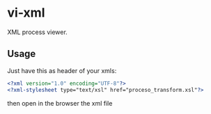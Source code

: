 # vi-xml

XML process viewer.

## Usage

Just have this as header of your xmls:

```xml
<?xml version="1.0" encoding="UTF-8"?>
<?xml-stylesheet type="text/xsl" href="proceso_transform.xsl"?>
```

then open in the browser the xml file
